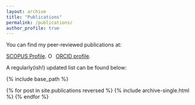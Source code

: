 ```yaml
---
layout: archive
title: "Publications"
permalink: /publications/
author_profile: true
---
```


You can find my peer-reviewed publications at:
<p>
<a href="https://www.scopus.com/authid/detail.uri?authorId=55675224272">SCOPUS Profile</a>.
<a href="{{author.orcid}}"><img src="https://orcid.org/sites/default/files/images/orcid_16x16.png" style="width:1em;margin-right:.5em;" alt="ORCID iD icon">ORCID profile</a>.
<p>


A regularly(ish!) updated list can be found below:

{% include base_path %}

{% for post in site.publications reversed %}
  {% include archive-single.html %}
{% endfor %}
